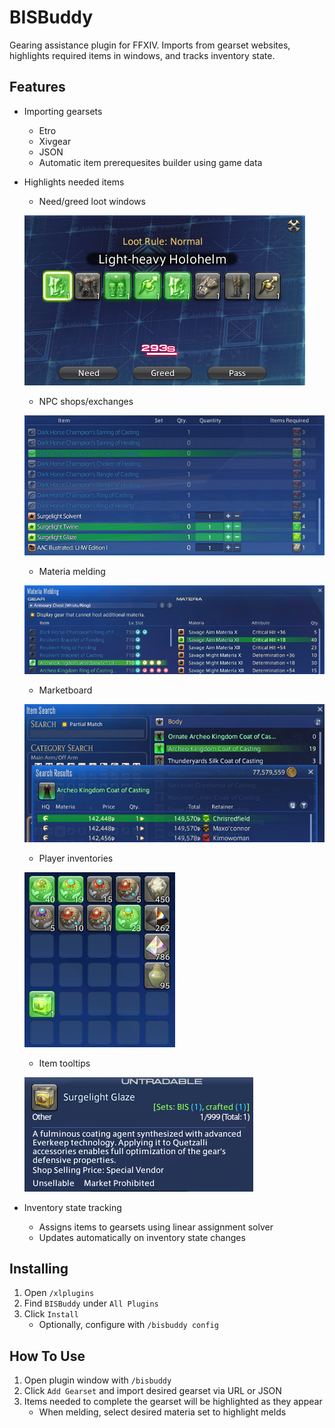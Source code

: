 # BISBuddy

Gearing assistance plugin for FFXIV. Imports from gearset websites, highlights
required items in windows, and tracks inventory state.

## Features
* Importing gearsets
  * Etro
  * Xivgear
  * JSON
  * Automatic item prerequesites builder using game data
* Highlights needed items
  * Need/greed loot windows

  ![Items highlighted in need/greed loot window](/images/needgreed.png?raw=true "Need/Greed Loot")

  * NPC shops/exchanges
  
  ![Items highlighted in NPC shop](/images/npcshopexchange.png?raw=true "NPC Shop/Exchange")
  
  * Materia melding
    
  ![Items and materia highlighted when melding](/images/materiamelding.png?raw=true "Materia Melding")

  * Marketboard

  ![Item listings highlighted in marketboard](/images/marketboard.png?raw=true "Marketboard Listing")
  
  * Player inventories
  
  ![Items highlighted in inventory window](/images/inventory.png?raw=true "Player Inventory")
  
  * Item tooltips
  
  ![Gearsets needing items listed on item tooltip](/images/itemtooltip.png?raw=true "Item Tooltip")
  
* Inventory state tracking
  * Assigns items to gearsets using linear assignment solver
  * Updates automatically on inventory state changes

## Installing

1. Open `/xlplugins`
2. Find `BISBuddy` under `All Plugins`
3. Click `Install`
    * Optionally, configure with `/bisbuddy config`

## How To Use

1. Open plugin window with `/bisbuddy`
2. Click `Add Gearset` and import desired gearset via URL or JSON
3. Items needed to complete the gearset will be highlighted as they appear
    * When melding, select desired materia set to highlight melds
